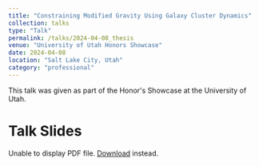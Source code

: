 ```yaml
---
title: "Constraining Modified Gravity Using Galaxy Cluster Dynamics"
collection: talks
type: "Talk"
permalink: /talks/2024-04-08_thesis
venue: "University of Utah Honors Showcase"
date: 2024-04-08
location: "Salt Lake City, Utah"
category: "professional"
---
```


This talk was given as part of the Honor's Showcase at the University of Utah.

<h1>Talk Slides</h1>

<body>
    <object data="../files/Probing%20Dark%20Matter%20and%20Modified%20Gravity%20Using%20Galaxy.pdf" type="application/pdf" width="100%" height="200px">
      <p>Unable to display PDF file. <a href="../files/Probing%20Dark%20Matter%20and%20Modified%20Gravity%20Using%20Galaxy.pdf">Download</a> instead.</p>
    </object>
</body>
